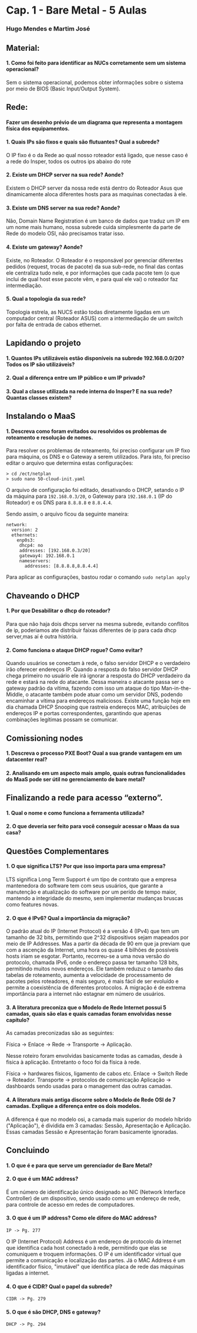 
# Cap. 1 - Bare Metal - 5 Aulas
### Hugo Mendes e Martim José
## Material:
#### 1. Como foi feito para identificar as NUCs corretamente sem um sistema operacional?
Sem o sistema operacional, podemos obter informações sobre o sistema por meio de BIOS (Basic Input/Output System).


## Rede:
#### Fazer um desenho prévio de um diagrama que representa a montagem física dos equipamentos.

#### 1. Quais IPs são fixos e quais são flutuantes? Qual a subrede?
O IP fixo é o da Rede ao qual nosso roteador está ligado, que nesse caso é a rede do Insper, todos os outros ips abaixo do rote

#### 2. Existe um DHCP server na sua rede? Aonde?
Existem o  DHCP server da nossa rede está dentro do Roteador Asus que dinamicamente aloca diferentes hosts para as maquinas conectadas à  ele.

#### 3. Existe um DNS server na sua rede? Aonde?
Não, Domain Name Registration é um banco de dados que traduz um IP em um nome mais humano, nossa subrede cuida simplesmente da parte de Rede do modelo OSI, não precisamos tratar isso.

#### 4. Existe um gateway? Aonde?
Existe, no Roteador. O Roteador é o responsável por gerenciar diferentes pedidos (request, trocas de pacote) da sua sub-rede, no final das contas ele centraliza tudo nele, e por informações que cada pacote tem (o que inclui de qual host esse pacote  vêm, e para qual ele vai) o roteador faz intermediação.

#### 5. Qual a topologia da sua rede?
Topologia estrela, as NUCS estão todas diretamente ligadas em um computador central (Roteador ASUS) com a intermediação de um switch por falta de entrada de cabos ethernet.

## Lapidando o projeto
#### 1. Quantos IPs utilizáveis estão disponíveis na subrede 192.168.0.0/20? Todos os IP são utilizáveis?

#### 2. Qual a diferença entre um IP público e um IP privado?

#### 3. Qual a classe utilizada na rede interna do Insper? E na sua rede? Quantas classes existem?

## Instalando o MaaS
#### 1. Descreva como foram evitados ou resolvidos os problemas de roteamento e resolução de nomes.
Para resolver os problemas de roteamento, foi preciso configurar um IP fixo para máquina, os DNS e o Gateway a serem utilizados. Para isto, foi preciso editar o arquivo que determina estas configurações:
```
> cd /ect/netplan
> sudo nano 50-cloud-init.yaml
```
O arquivo de configuração foi editado, desativando o DHCP, setando o IP da máquina para `192.168.0.3/20`, o Gateway para `192.168.0.1` (IP do Roteador) e os DNS para `8.8.8.8` e `8.8.4.4`.

Sendo assim, o arquivo ficou da seguinte maneira:
```
network:
  version: 2
  ethernets:
    enp0s3:
     dhcp4: no
     addresses: [192.168.0.3/20]
     gateway4: 192.168.0.1
     nameservers:
       addresses: [8.8.8.8,8.8.4.4]
```

Para aplicar as configurações, bastou rodar o comando `sudo netplan apply`

## Chaveando o DHCP
#### 1. Por que Desabilitar o dhcp do roteador?

Para que não haja dois dhcps server na mesma subrede, evitando conflitos de ip, poderiamos ate distribuir faixas diferentes de ip para cada dhcp server,mas aí é outra
história.

#### 2. Como funciona o ataque DHCP rogue? Como evitar?

Quando usuários se conectam à rede, o falso servidor DHCP e o verdadeiro irão oferecer endereços IP. Quando a resposta do falso servidor DHCP chega primeiro no usuário
ele irá ignorar a resposta do DHCP verdadeiro da rede e estará na rede do atacante. Dessa maneira o atacante passa ser o gateway padrão da vítima,
fazendo com isso um ataque do tipo Man-in-the-Middle, o atacante também pode atuar como um servidor DNS, podendo encaminhar a vítima para endereços maliciosos. Existe uma
função hoje em dia chamada DHCP Snooping que rastreia endereços MAC, atribuições de endereços IP e portas correspondentes, garantindo que apenas combinações
 legítimas possam se comunicar.




## Comissioning nodes
#### 1. Descreva o processo PXE Boot? Qual a sua grande vantagem em um datacenter real?

#### 2. Analisando em um aspecto mais amplo, quais outras funcionalidades do MaaS pode ser útil no gerenciamento de bare metal?

## Finalizando a rede para acesso “externo”.
#### 1. Qual o nome e como funciona a ferramenta utilizada?

#### 2. O que deveria ser feito para você conseguir acessar o Maas da sua casa?


## Questões Complementares
#### 1. O que significa LTS? Por que isso importa para uma empresa?
LTS significa Long Term Support é um tipo de contrato que a empresa mantenedora do software tem com seus usuários, que garante a manutenção e atualização do software por um perído de tempo maior, mantendo a integridade do mesmo, sem implementar mudanças bruscas como features novas.

#### 2. O que é IPv6? Qual a importância da migração?
O padrão atual do IP (Internet Protocol) é a versão 4 (IPv4) que tem um tamanho de 32 bits, permitindo que 2^32 dispositivos sejam mapeados por meio de IP Addresses. Mas a partir da década de 90 em que ja previam que com a ascenção da Internet, uma hora os quase 4 bilhões de possíveis hosts iriam se esgotar. Portanto, recorreu-se a uma nova versão do protocolo, chamada IPv6, onde o endereço passa ter tamanho 128 bits, permitindo muitos novos endereços. Ele também reduzuz o tamanho das tabelas de roteamento, aumenta a velocidade de processamento de pacotes pelos roteadores, é mais seguro, é mais fácil de ser evoluído e permite a coexistência de diferentes protocolos. A migração é de extrema importância para a internet não estagnar em número de usuários. 

#### 3. A literatura preconiza que o Modelo de Rede Internet possui 5 camadas, quais são elas e quais camadas foram envolvidas nesse capítulo?

As camadas preconizadas são as seguintes:

Física -> Enlace -> Rede -> Transporte -> Aplicação.

Nesse roteiro foram envolvidas basicamente todas as camadas, desde à fisica à aplicação. Entretanto o foco foi da física à rede.

Física -> hardwares físicos, ligamento de cabos etc.
Enlace -> Switch
Rede -> Roteador.
Transporte ->  protocolos de comunicação
Aplicação -> dashboards sendo usadas para o management das outras camadas.

#### 4. A literatura mais antiga discorre sobre o Modelo de Rede OSI de 7 camadas. Explique a diferença entre os dois modelos.

A diferença é que no modelo osi, a camada mais superior do modelo híbrido ("Aplicação"), é dividida em 3 camadas: Sessão, Apresentação e Aplicação. Essas camadas Sessão e
Apresentação foram basicamente ignoradas.


## Concluindo
#### 1. O que é e para que serve um gerenciador de Bare Metal?

#### 2. O que é um MAC address?
É um número de identificação único designado ao NIC (Network Interface Controller) de um dispositivo, sendo usado como um endereço de rede, para controle de acesso em redes de computadores. 

#### 3. O que é um IP address? Como ele difere do MAC address?
	IP -> Pg. 277
  
O IP (Internet Protocol) Address é um endereço de protocolo da internet que identifica cada host conectado à rede, permitindo que elas se comuniquem e troquem informações. O IP é um identificador virtual que permite a comunicação e localização das partes. Já o MAC Address é um identificador físico, "imutável" que identifica placa de rede das máquinas ligadas a internet.

#### 4. O que é CIDR? Qual o papel da subrede?
	CIDR -> Pg. 279

#### 5. O que é são DHCP, DNS e gateway?
	DHCP -> Pg. 294
